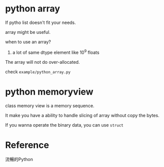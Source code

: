 # python array 

If pytho list doesn't fit your needs.

array might be useful.

when to use an array?

1. a lot of same dtype element like $10^{9}$ floats

The array will not do over-allocated.

check `example/python_array.py`

# python memoryview

class memory view is a memory sequence.

It make you have a ability to handle slicing of array without copy the bytes.

If you wanna operate the binary data, you can use `struct`

# Reference

流暢的Python
